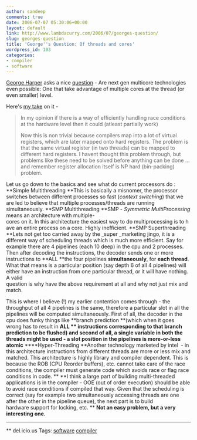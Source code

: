 ```yaml
---
author: sandeep
comments: true
date: 2006-07-07 05:30:06+00:00
layout: default
link: http://www.lambdacurry.com/2006/07/georges-question/
slug: georges-question
title: 'George''s Question: Of threads and cores'
wordpress_id: 103
categories:
- compiler
- software
---
```


[George Harper](http://chipsandbs.blogspot.com) asks a nice [question](http://chipsandbs.blogspot.com/2006/07/multi-cores-and-microsoft.html) - Are next gen multicore technologies even possible: One that take advantage of multiple cores at the thread (or even smaller) level.

Here's [my take](http://chipsandbs.blogspot.com/2006/07/multi-cores-and-microsoft.html#c115224980988060732) on it -


<blockquote>In my opinion if there is a way of efficiently handling race conditions at the hardware level then it could (atleast partially work)

Now this is non trivial because compilers map into a lot of virtual registers, which are later mapped onto hard registers. The problem is that the same virtual register (in two threads) can be mapped to different hard registers.
I havent thought this problem through, but problems like these need to be solved before anything can be done ... and remember register allocation itself is NP hard (bin-packing) problem.</blockquote>


Let us go down to the basics and see what do current processors do :
**Simple Multithreading
**This is basically a misnomer, the processor switches between different processes so fast (_context switching_) that we are led to believe that multiple processes/threads are running simultaneously.
**SMP Multithreading
**SMP - _Symmetric MultiProcessing_ means an architecture with multiple-cores on it. In this architecture the easiest way to do multiprocessing is to have an entire process on a core. Highly inefficient.
**SMP Superthreading
**Lets not get too carried away by the _super _marketing jingo, it is a different way of scheduling threads which is much more efficient. Say for example there are 4 pipelines (each 10 deep) in the cpu and 2 processes. Then after decoding the instructions, the decoder sends one or more instructions to **ALL **the four pipelines **simultaneously**, for **each thread**. What that means is a particular position (say depth 6 of all 4 pipelines) will either have an instruction from one particular thread, or it will have nothing.
A valid question is why have the above requirement at all and why not just mix and match.

This is where I believe (!) my earlier contention comes through - the throughput of all 4 pipelines is the same, therefore a particular slot in all the pipelines will be computed simultaneously. First of all, the decoder in the cpu does funky things like **branch prediction **(which when it goes wrong has to result in **ALL ** instructions corresponding to that branch prediction to be flushed) and second of all, a single variable in both the threads might be used - a slot position in the pipelines is more-or-less atomic**
****Hyper-Threading
**Another technology marketed by intel  - in this architecture instructions from different threads are more or less mix and matched. This architecture is highly library and compiler dependent. This is because the ROB (CPU Reorder buffers), etc. cannot take care of the race conditions, the compiler must generate code which avoids race or flag race conditions in code.
**
**I think a large part of building multi-threaded applications is in the compiler - OOE (out of order execution) should be able to avoid race conditions if compiled that way. Given that the scheduling is correct (say for example two simultaneously accessing threads are one after the other in the pipeline queue), the next part is to build hardware support for locking, etc.
**
**Not an easy problem, but a very interesting one.**
****
**
del.icio.us Tags: [software](http://del.icio.us/sss8ue/software) [compiler](http://del.icio.us/sss8ue/compiler)
